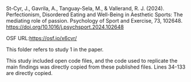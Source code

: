 St-Cyr, J., Gavrila, A., Tanguay-Sela, M., & Vallerand, R. J. (2024). Perfectionism, Disordered Eating and Well-Being in Aesthetic Sports: The mediating role of passion. Psychology of Sport and Exercise, 73, 102648. https://doi.org/10.1016/j.psychsport.2024.102648

OSF URL:https://osf.io/x6cvr/

This folder refers to study 1 in the paper.

This study included open code files, and the code used to replicate the main findings was directly copied from these published files. Lines 34-133 are directly copied.